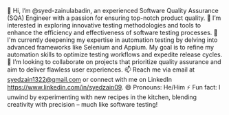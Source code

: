 👋 Hi, I’m @syed-zainulabadin, an experienced Software Quality Assurance (SQA) Engineer with a passion for ensuring top-notch product quality.
👀 I’m interested in exploring innovative testing methodologies and tools to enhance the efficiency and effectiveness of software testing processes.
🌱 I'm currently deepening my expertise in automation testing by delving into advanced frameworks like Selenium and Appium. My goal is to refine my automation skills to optimize testing workflows and expedite release cycles.
💞️ I’m looking to collaborate on projects that prioritize quality assurance and aim to deliver flawless user experiences.
📫 Reach me via email at syedzain1322@gmail.com or connect with me on LinkedIn https://www.linkedin.com/in/syedzain09.
😄 Pronouns: He/Him
⚡ Fun fact: I unwind by experimenting with new recipes in the kitchen, blending creativity with precision – much like software testing!

<!---
syed-zainulabadin/syed-zainulabadin is a ✨ special ✨ repository because its `README.md` (this file) appears on your GitHub profile.
You can click the Preview link to take a look at your changes.
--->
